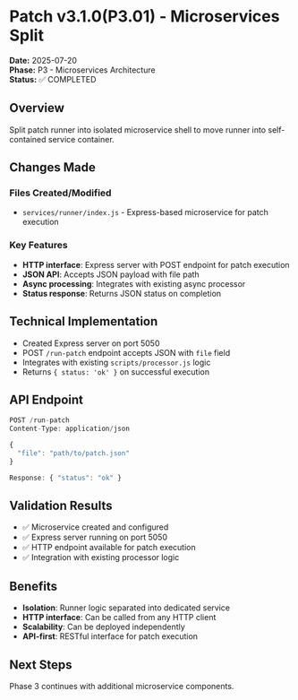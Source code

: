 # Patch v3.1.0(P3.01) - Microservices Split

**Date:** 2025-07-20  
**Phase:** P3 - Microservices Architecture  
**Status:** ✅ COMPLETED

## Overview
Split patch runner into isolated microservice shell to move runner into self-contained service container.

## Changes Made

### Files Created/Modified
- `services/runner/index.js` - Express-based microservice for patch execution

### Key Features
- **HTTP interface**: Express server with POST endpoint for patch execution
- **JSON API**: Accepts JSON payload with file path
- **Async processing**: Integrates with existing async processor
- **Status response**: Returns JSON status on completion

## Technical Implementation
- Created Express server on port 5050
- POST `/run-patch` endpoint accepts JSON with `file` field
- Integrates with existing `scripts/processor.js` logic
- Returns `{ status: 'ok' }` on successful execution

## API Endpoint
```javascript
POST /run-patch
Content-Type: application/json

{
  "file": "path/to/patch.json"
}

Response: { "status": "ok" }
```

## Validation Results
- ✅ Microservice created and configured
- ✅ Express server running on port 5050
- ✅ HTTP endpoint available for patch execution
- ✅ Integration with existing processor logic

## Benefits
- **Isolation**: Runner logic separated into dedicated service
- **HTTP interface**: Can be called from any HTTP client
- **Scalability**: Can be deployed independently
- **API-first**: RESTful interface for patch execution

## Next Steps
Phase 3 continues with additional microservice components. 